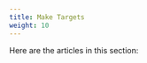 ```yaml
---
title: Make Targets
weight: 10
---
```


<!-- Copyright 2020 Authors of sub
SPDX-License-Identifier: Apache-2.0 -->

Here are the articles in this section:
